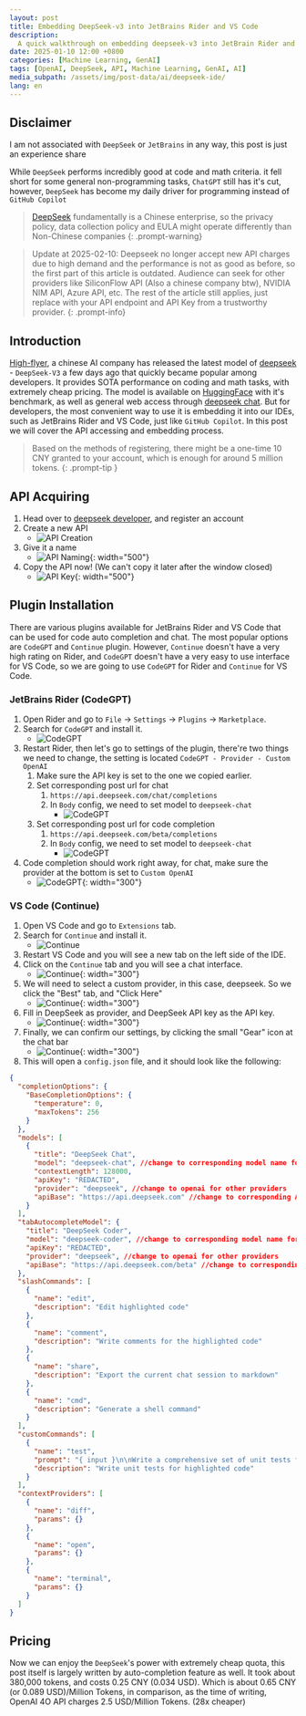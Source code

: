 ```yaml
---
layout: post
title: Embedding DeepSeek-v3 into JetBrains Rider and VS Code
description: 
  A quick walkthrough on embedding deepseek-v3 into JetBrain Rider and VS Code
date: 2025-01-10 12:00 +0800
categories: [Machine Learning, GenAI]
tags: [OpenAI, DeepSeek, API, Machine Learning, GenAI, AI]
media_subpath: /assets/img/post-data/ai/deepseek-ide/
lang: en
---
```


## Disclaimer
I am not associated with `DeepSeek` or `JetBrains` in any way, this post is just an experience share

While `DeepSeek` performs incredibly good at code and math criteria. it fell short for some general non-programming tasks, `ChatGPT` still has it's cut, however, `DeepSeek` has become my daily driver for programming instead of `GitHub Copilot`

> [DeepSeek] fundamentally is a Chinese enterprise, so the privacy policy, data collection policy and EULA might operate differently than Non-Chinese companies
{: .prompt-warning}

> Update at 2025-02-10: Deepseek no longer accept new API charges due to high demand and the performance is not as good as before, so the first part of this article is outdated. Audience can seek for other providers like SiliconFlow API (Also a chinese company btw), NVIDIA NIM API, Azure API, etc. The rest of the article still applies, just replace with your API endpoint and API Key from a trustworthy provider.
{: .prompt-info}

## Introduction
[High-flyer], a chinese AI company has released the latest model of [deepseek] - `DeepSeek-V3`  a few days ago that quickly became popular among developers. It provides SOTA performance on coding and math tasks, with extremely cheap pricing. The model is available on [HuggingFace] with it's benchmark, as well as general web access through [deepseek chat]. But for developers, the most convenient way to use it is embedding it into our IDEs, such as JetBrains Rider and VS Code, just like `GitHub Copilot`. In this post we will cover the API accessing and embedding process.

> Based on the methods of registering, there might be a one-time 10 CNY granted to your account, which is enough for around 5 million tokens.
{: .prompt-tip }

## API Acquiring
1. Head over to [deepseek developer], and register an account
2. Create a new API
   - ![API Creation](deepseek_ide_api_1.png)
3. Give it a name
   - ![API Naming](deepseek_ide_api_2.png){: width="500"}
4. Copy the API now! (We can't copy it later after the window closed)
   - ![API Key](deepseek_ide_api_3.png){: width="500"}

## Plugin Installation
There are various plugins available for JetBrains Rider and VS Code that can be used for code auto completion and chat. The most popular options are `CodeGPT` and `Continue` plugin. However, `Continue` doesn't have a very high rating on Rider, and `CodeGPT` doesn't have a very easy to use interface for VS Code, so we are going to use `CodeGPT` for Rider and `Continue` for VS Code.

### JetBrains Rider (CodeGPT)
1. Open Rider and go to `File` -> `Settings` -> `Plugins` -> `Marketplace`.
2. Search for `CodeGPT` and install it.
   - ![CodeGPT](deepseek_ide_codegpt_1.png)
3. Restart Rider, then let's go to settings of the plugin, there're two things we need to change, the setting is located `CodeGPT - Provider - Custom OpenAI`
   1. Make sure the API key is set to the one we copied earlier.
   2. Set corresponding post url for chat
      1. `https://api.deepseek.com/chat/completions`
      2. In `Body` config, we need to set model to `deepseek-chat`
         - ![CodeGPT](deepseek_ide_codegpt_2.png)
   3. Set corresponding post url for code completion
      1. `https://api.deepseek.com/beta/completions`
      2. In `Body` config, we need to set model to `deepseek-chat`
         - ![CodeGPT](deepseek_ide_codegpt_3.png)
4. Code completion should work right away, for chat, make sure the provider at the bottom is set to `Custom OpenAI`
      - ![CodeGPT](deepseek_ide_codegpt_4.png){: width="300"}

### VS Code (Continue)
1. Open VS Code and go to `Extensions` tab.
2. Search for `Continue` and install it.
   - ![Continue](deepseek_ide_vsc_continue_1.png)
3. Restart VS Code and you will see a new tab on the left side of the IDE.
4. Click on the `Continue` tab and you will see a chat interface.
   - ![Continue](deepseek_ide_vsc_continue_2.png){: width="300"}
5. We will need to select a custom provider, in this case, deepseek. So we click the "Best" tab, and "Click Here"
   - ![Continue](deepseek_ide_vsc_continue_3.png){: width="300"}
6. Fill in DeepSeek as provider, and DeepSeek API key as the API key.
   - ![Continue](deepseek_ide_vsc_continue_4.png){: width="300"}
7. Finally, we can confirm our settings, by clicking the small "Gear" icon at the chat bar
   - ![Continue](deepseek_ide_vsc_continue_5.png){: width="300"}
8. This will open a `config.json` file, and it should look like the following:

```json
{
  "completionOptions": {
    "BaseCompletionOptions": {
      "temperature": 0,
      "maxTokens": 256
    }
  },
  "models": [
    {
      "title": "DeepSeek Chat",
      "model": "deepseek-chat", //change to corresponding model name for other providers
      "contextLength": 128000,
      "apiKey": "REDACTED",
      "provider": "deepseek", //change to openai for other providers
      "apiBase": "https://api.deepseek.com" //change to corresponding API base for other providers, e.g https://api.siliconflow.cn
    }
  ],
  "tabAutocompleteModel": {
    "title": "DeepSeek Coder",
    "model": "deepseek-coder", //change to corresponding model name for other providers
    "apiKey": "REDACTED",
    "provider": "deepseek", //change to openai for other providers
    "apiBase": "https://api.deepseek.com/beta" //change to corresponding API base for other providers, e.g https://api.siliconflow.cn
  },
  "slashCommands": [
    {
      "name": "edit",
      "description": "Edit highlighted code"
    },
    {
      "name": "comment",
      "description": "Write comments for the highlighted code"
    },
    {
      "name": "share",
      "description": "Export the current chat session to markdown"
    },
    {
      "name": "cmd",
      "description": "Generate a shell command"
    }
  ],
  "customCommands": [
    {
      "name": "test",
      "prompt": "{ input }\n\nWrite a comprehensive set of unit tests for the selected code. It should setup, run tests that check for correctness including important edge cases, and teardown. Ensure that the tests are complete and sophisticated. Give the tests just as chat output, don't edit any file.",
      "description": "Write unit tests for highlighted code"
    }
  ],
  "contextProviders": [
    {
      "name": "diff",
      "params": {}
    },
    {
      "name": "open",
      "params": {}
    },
    {
      "name": "terminal",
      "params": {}
    }
  ]
}
```

## Pricing
Now we can enjoy the `DeepSeek`'s power with extremely cheap quota, this post itself is largely written by auto-completion feature as well. It took about 380,000 tokens, and costs 0.25 CNY (0.034 USD). Which is about 0.65 CNY (or 0.089 USD)/Million Tokens, in comparison, as the time of writing, OpenAI 4O API charges 2.5 USD/Million Tokens. (28x cheaper)


[High-flyer]: https://www.high-flyer.cn/
[deepseek]: https://www.deepseek.com/
[HuggingFace]: https://huggingface.co/deepseek-ai/DeepSeek-V3
[deepseek chat]: https://chat.deepseek.com/
[deepseek developer]: https://developer.deepseek.com/